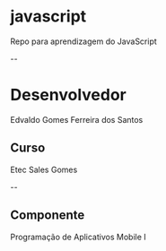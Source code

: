 # javascript
Repo para aprendizagem do JavaScript

--

# Desenvolvedor
Edvaldo Gomes Ferreira dos Santos
## Curso
Etec Sales Gomes

--

## Componente
Programação de Aplicativos Mobile I